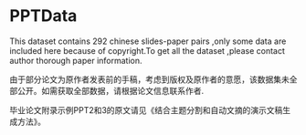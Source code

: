 # PPTData
This dataset contains 292 chinese slides-paper pairs ,only some data are included here because of copyright.To get all the dataset ,please contact author thorough paper information. 

由于部分论文为原作者发表前的手稿，考虑到版权及原作者的意愿，该数据集未全部公开。如需获取全部数据，请根据论文信息联系作者.

毕业论文附录示例PPT2和3的原文请见《结合主题分割和自动文摘的演示文稿生成方法》。
